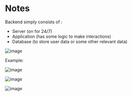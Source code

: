 # **Notes**

Backend simply consists of :
- Server (on for 24/7)
- Application (has some logic to make interactions)
- Database (to store user data or some other relevant data)

![image](https://github.com/priyajani028/WebINIT/assets/87660206/1e9d04f3-0bee-47ef-a40e-f9df868fcd79)

Example:

![image](https://github.com/priyajani028/WebINIT/assets/87660206/40b10c70-2fa1-4c37-88b4-299b76b8f36d)

![image](https://github.com/priyajani028/WebINIT/assets/87660206/614858ec-76b3-4f75-9445-535a5efbd221)

![image](https://github.com/priyajani028/WebINIT/assets/87660206/55f41672-305a-42ce-8ff0-3b7f499641aa)

